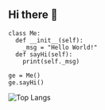 ## Hi there 👋

```python:
class Me:
  def __init__(self):
    _msg = "Hello World!"
  def sayHi(self):
    print(self._msg)

ge = Me()
ge.sayHi()
```
![Top Langs](https://github-readme-stats.vercel.app/api/top-langs/?username=landigf&theme=github_dark&count_private=true&hide=Makefile)
